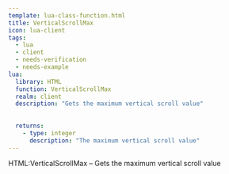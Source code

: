 ```yaml
---
template: lua-class-function.html
title: VerticalScrollMax
icon: lua-client
tags:
  - lua
  - client
  - needs-verification
  - needs-example
lua:
  library: HTML
  function: VerticalScrollMax
  realm: client
  description: "Gets the maximum vertical scroll value"
  
  
  returns:
    - type: integer
      description: "The maximum vertical scroll value"
---
```


<div class="lua__search__keywords">
HTML:VerticalScrollMax &#x2013; Gets the maximum vertical scroll value
</div>
